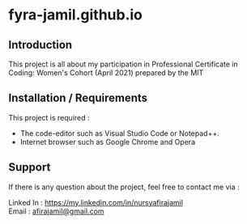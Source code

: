 # fyra-jamil.github.io

## Introduction

This project is all about my participation in Professional Certificate in Coding: Women's Cohort (April 2021) prepared by the MIT

## Installation / Requirements

 This project is required :
 - The code-editor such as Visual Studio Code or Notepad++.
 - Internet browser such as Google Chrome and Opera

## Support
If there is any question about the project, feel free to contact me via :

Linked In : https://my.linkedin.com/in/nursyafirajamil<br/>
Email : afirajamil@gmail.com

